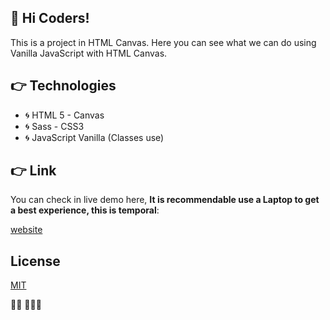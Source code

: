 ## 🙌 Hi Coders!

This is a project in HTML Canvas. Here you can see what we can do using Vanilla JavaScript with HTML Canvas.

## 👉 Technologies

- 🌀 HTML 5 - Canvas
- 🌀 Sass - CSS3
- 🌀 JavaScript Vanilla (Classes use)

## 👉 Link

You can check in live demo here,
**It is recommendable use a Laptop to get a best experience, this is temporal**:


[website](https://carlosleoncode.github.io/bubbles_canvas/)

## License
[MIT](https://choosealicense.com/licenses/mit/)

👨‍💻 🎼🎼🎼